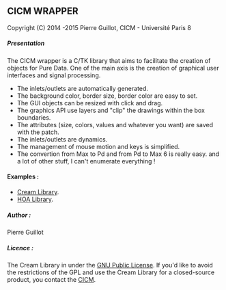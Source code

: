 ## CICM WRAPPER
<p>Copyright (C) 2014 -2015 Pierre Guillot, CICM - Université Paris 8</p>

##### Presentation

The CICM wrapper is a C/TK library that aims to facilitate the creation of objects for Pure Data. One of the main axis is the creation of graphical user interfaces and signal processing.

- The inlets/outlets are automatically generated.
- The background color, border size, border color are easy to set.
- The GUI objects can be resized with click and drag.
- The graphics API use layers and "clip" the drawings within the box boundaries.
- The attributes (size, colors, values and whatever you want) are saved with the patch.
- The inlets/outlets are dynamics.
- The management of mouse motion and keys is simplified.
- The convertion from Max to Pd and from Pd to Max 6 is really easy.
and a lot of other stuff, I can't enumerate everything !

#### Examples :

- <a title="Cream Library" href="https://github.com/CICM/CreamLibrary" target="_blank"> Cream Library</a>.
- <a title="HOA Library" href="https://github.com/CICM/HoaLibrary" target="_blank"> HOA Library</a>.

##### Author :

Pierre Guillot

##### Licence : 

The Cream Library in under the <a title="GNU" href="http://www.gnu.org/copyleft/gpl.html" target="_blank">GNU Public License</a>. If you'd like to avoid the restrictions of the GPL and use the Cream Library for a closed-source product, you contact the <a title="CICM" href="http://cicm.mshparisnord.org/" target="_blank">CICM</a>.


